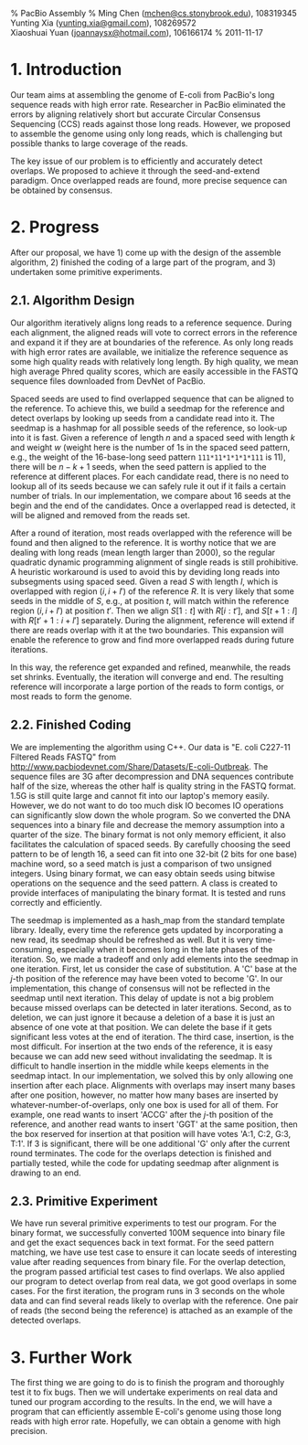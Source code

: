 % PacBio Assembly
% Ming Chen (mchen@cs.stonybrook.edu), 108319345 \
 Yunting Xia (yunting.xia@gmail.com), 108269572 \
 Xiaoshuai Yuan (joannaysx@hotmail.com), 106166174
% 2011-11-17 

# 1. Introduction
Our team aims at assembling the genome of E-coli from PacBio's long sequence
reads with high error rate. Researcher in PacBio eliminated the errors by
aligning relatively short but accurate Circular Consensus Sequencing (CCS) reads
against those long reads.  However, we proposed to assemble the genome using
only long reads, which is challenging but possible thanks to large coverage of
the reads. 

The key issue of our problem is to efficiently and accurately detect overlaps.
We proposed to achieve it through the seed-and-extend paradigm. Once overlapped
reads are found, more precise sequence can be obtained by consensus. 

# 2. Progress
After our proposal, we have 1) come up with the design of the assemble
algorithm, 2) finished the coding of a large part of the program, and 3)
undertaken some primitive experiments. 

## 2.1. Algorithm Design
Our algorithm iteratively aligns long reads to a reference sequence. During each
alignment, the aligned reads will vote to correct errors in the reference and
expand it if they are at boundaries of the reference. As only long reads with
high error rates are available, we initialize the reference sequence as some
high quality reads with relatively long length. By high quality, we mean high
average Phred quality scores, which are easily accessible in the FASTQ sequence
files downloaded from DevNet of PacBio. 

Spaced seeds are used to find overlapped sequence that can be aligned to the
reference. To achieve this, we build a seedmap for the reference and detect
overlaps by looking up seeds from a candidate read into it. The seedmap is a
hashmap for all possible seeds of the reference, so look-up into it is fast.
Given a reference of length $n$ and a spaced seed with length $k$ and weight $w$
(weight here is the number of 1s in the spaced seed pattern, e.g., the weight of
 the 16-base-long seed pattern `111*11*1*1*1*111` is 11), there will be $n-k+1$
seeds, when the seed pattern is applied to the reference at different places.
For each candidate read, there is no need to lookup all of its seeds because we
can safely rule it out if it fails a certain number of trials. In our
implementation, we compare about 16 seeds at the begin and the end of the
candidates. Once a overlapped read is detected, it will be aligned and removed
from the reads set. 

After a round of iteration, most reads overlapped with the reference will be
found and then aligned to the reference. It is worthy notice that we are dealing
with long reads (mean length larger than 2000), so the regular quadratic dynamic
programming alignment of single reads is still prohibitive. A heuristic
workaround is used to avoid this by deviding long reads into subsegments using
spaced seed. Given a read $S$ with length $l$, which is overlapped with region
$(i,i+l')$ of the reference $R$. It is very likely that some seeds in the middle
of $S$, e.g., at position $t$, will match within the reference region $(i,i+l')$
at position $t'$. Then we align $S[1:t]$ with $R[i:t']$, and $S[t+1:l]$ with
$R[t'+1:i+l']$ separately. During the alignment, reference will extend if there
are reads overlap with it at the two boundaries. This expansion will enable the
reference to grow and find more overlapped reads during future iterations. 

In this way, the reference get expanded and refined, meanwhile, the reads set
shrinks. Eventually, the iteration will converge and end. The resulting
reference will incorporate a large portion of the reads to form contigs, or most
reads to form the genome. 

## 2.2. Finished Coding
We are implementing the algorithm using C++. Our data is "E. coli C227-11
Filtered Reads FASTQ" from
http://www.pacbiodevnet.com/Share/Datasets/E-coli-Outbreak. The sequence files
are 3G after decompression and DNA sequences contribute half of the size,
    whereas the other half is quality string in the FASTQ format. 1.5G is still
    quite large and cannot fit into our laptop's memory easily. However, we do
    not want to do too much disk IO becomes IO operations can significantly slow
    down the whole program. So we converted the DNA sequences into a binary file
    and decrease the memory assumption into a quarter of the size. The binary
    format is not only memory efficient, it also facilitates the calculation of
    spaced seeds. By carefully choosing the seed pattern to be of length 16, a
    seed can fit into one 32-bit (2 bits for one base) machine word, so a seed
    match is just a comparison of two unsigned integers. Using binary format, we
    can easy obtain seeds using bitwise operations on the sequence and the seed
    pattern. A class is created to provide interfaces of manipulating the binary
    format. It is tested and runs correctly and efficiently. 

The seedmap is implemented as a hash_map from the standard template library.
Ideally, every time the reference gets updated by incorporating a new read, its
seedmap should be refreshed as well. But it is very time-consuming, especially
when it becomes long in the late phases of the iteration. So, we made a tradeoff
and only add elements into the seedmap in one iteration. First, let us consider
the case of substitution. A 'C' base at the $j$-th position of the reference may
have been voted to become 'G'. In our implementation, this change of consensus
will not be reflected in the seedmap until next iteration. This delay of update
is not a big problem because missed overlaps can be detected in later
iterations. Second, as to deletion, we can just ignore it because a deletion of
a base it is just an absence of one vote at that position. We can delete the
base if it gets significant less votes at the end of iteration. The third case,
     insertion, is the most difficult. For insertion at the two ends of the
     reference, it is easy because we can add new seed without invalidating the
     seedmap. It is difficult to handle insertion in the middle while keeps
     elements in the seedmap intact. In our implementation, we solved this by
     only allowing one insertion after each place. Alignments with overlaps may
     insert many bases after one position, however, no matter how many bases are
     inserted by whatever-number-of-overlaps, only one box is used for all of
     them. For example, one read wants to insert 'ACCG' after the $j$-th
     position of the reference, and another read wants to insert 'GGT' at the
     same position, then the box reserved for insertion at that position will
     have votes 'A:1, C:2, G:3, T:1'. If 3 is significant, there will be one
     additional 'G' only after the current round terminates. The code for the
     overlaps detection is finished and partially tested, while the code for
     updating seedmap after alignment is drawing to an end. 

## 2.3. Primitive Experiment
We have run several primitive experiments to test our program. For the binary
format, we successfully converted 100M sequence into binary file and get the
exact sequences back in text format. For the seed pattern matching, we have use
test case to ensure it can locate seeds of interesting value after reading
sequences from binary file. For the overlap detection, the program passed
artificial test cases to find overlaps. We also applied our program to detect
overlap from real data, we got good overlaps in some cases. For the first
iteration, the program runs in 3 seconds on the whole data and can find several
reads likely to overlap with the reference. One pair of reads (the second being
the reference) is attached as an example of the detected overlaps. 


# 3. Further Work
The first thing we are going to do is to finish the program and thoroughly test
it to fix bugs. Then we will undertake experiments on real data and tuned our
program according to the results. In the end, we will have a program that can
efficiently assemble E-coli's genome using those long reads with high error
rate. Hopefully, we can obtain a genome with high precision.
